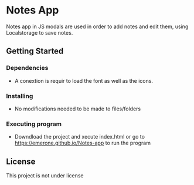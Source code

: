 # Notes App

Notes app in JS modals are used in order to add notes and edit them, using Localstorage to save notes.

## Getting Started

### Dependencies

* A conextion is requir to load the font as well as the icons. 

### Installing

* No modifications needed to be made to files/folders

### Executing program

* Downdload the project and xecute index.html or go to https://emerone.github.io/Notes-app to run the program

## License

This project is not under license
